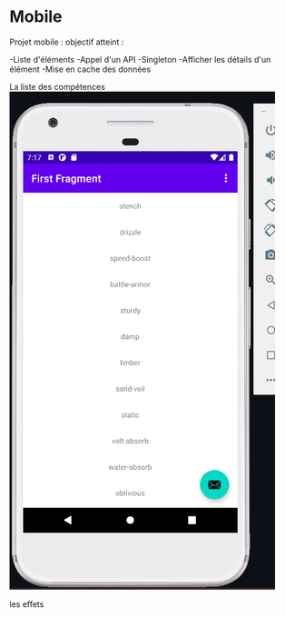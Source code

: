# Mobile

Projet mobile : objectif atteint :

-Liste d'éléments
-Appel d'un API
-Singleton
-Afficher les détails d'un élément
-Mise en cache des données

La liste des compétences
![alt text](https://raw.githubusercontent.com/Tsirava/Mobile/master/images%20mobile/Listeability.PNG)






les effets

